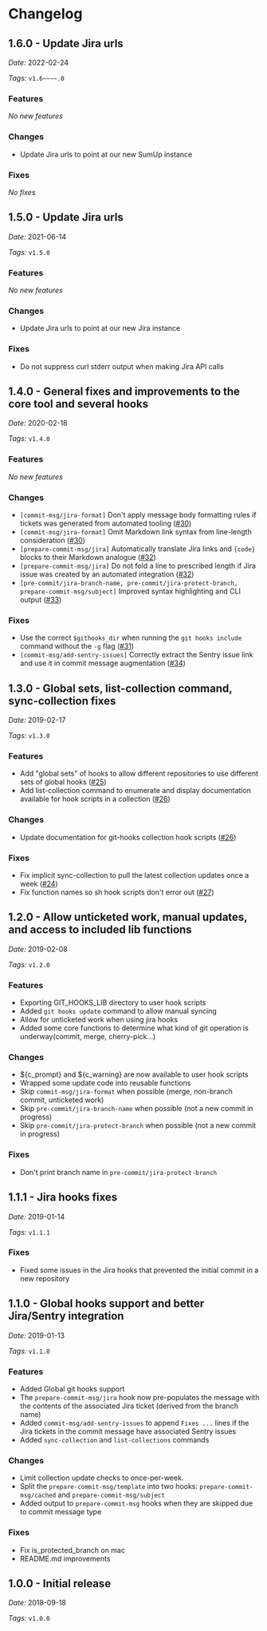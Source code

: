 # Changelog

## 1.6.0 - Update Jira urls
*Date:* 2022-02-24

*Tags:* `v1.6~~~~.0`

### Features
*No new features*

### Changes
- Update Jira urls to point at our new SumUp instance

### Fixes
*No fixes*

## 1.5.0 - Update Jira urls
*Date:* 2021-06-14

*Tags:* `v1.5.0`

### Features
*No new features*

### Changes
- Update Jira urls to point at our new Jira instance

### Fixes
- Do not suppress curl stderr output when making Jira API calls

## 1.4.0 - General fixes and improvements to the core tool and several hooks
*Date:* 2020-02-18

*Tags:* `v1.4.0`

### Features
*No new features*

### Changes
- `[commit-msg/jira-format]` Don't apply message body formatting rules if tickets was generated from automated tooling ([#30](https://github.com/fivestars/git-hooks/pull/30))
- `[commit-msg/jira-format]` Omit Markdown link syntax from line-length consideration ([#30](https://github.com/fivestars/git-hooks/pull/30))
- `[prepare-commit-msg/jira]` Automatically translate Jira links and `{code}` blocks to their Markdown analogue ([#32](https://github.com/fivestars/git-hooks/pull/32))
- `[prepare-commit-msg/jira]` Do not fold a line to prescribed length if Jira issue was created by an automated integration ([#32](https://github.com/fivestars/git-hooks/pull/32))
- `[pre-commit/jira-branch-name, pre-commit/jira-protect-branch, prepare-commit-msg/subject]` Improved syntax highlighting and CLI output ([#33](https://github.com/fivestars/git-hooks/pull/33))

### Fixes
- Use the correct `$githooks_dir` when running the `git hooks include` command without the `-g` flag ([#31](https://github.com/fivestars/git-hooks/pull/31))
- `[commit-msg/add-sentry-issues]` Correctly extract the Sentry issue link and use it in commit message augmentation ([#34](https://github.com/fivestars/git-hooks/pull/34))


## 1.3.0 - Global sets, list-collection command, sync-collection fixes
*Date:* 2019-02-17

*Tags:* `v1.3.0`

### Features
- Add "global sets" of hooks to allow different repositories to use different sets of global hooks ([#25](https://github.com/fivestars/git-hooks/pull/25))
- Add list-collection command to enumerate and display documentation available for hook scripts in a collection ([#26](https://github.com/fivestars/git-hooks/pull/26))

### Changes
- Update documentation for git-hooks collection hook scripts ([#26](https://github.com/fivestars/git-hooks/pull/26))

### Fixes
- Fix implicit sync-collection to pull the latest collection updates once a week ([#24](https://github.com/fivestars/git-hooks/pull/24))
- Fix function names so sh hook scripts don't error out ([#27](https://github.com/fivestars/git-hooks/pull/27))


## 1.2.0 - Allow unticketed work, manual updates, and access to included lib functions
*Date:* 2019-02-08

*Tags:*  `v1.2.0`

### Features
- Exporting GIT_HOOKS_LIB directory to user hook scripts
- Added `git hooks update` command to allow manual syncing
- Allow for unticketed work when using jira hooks
- Added some core functions to determine what kind of git operation is underway(commit, merge, cherry-pick...)

### Changes
- ${c_prompt} and ${c_warning} are now available to user hook scripts
- Wrapped some update code into reusable functions
- Skip `commit-msg/jira-format` when possible (merge, non-branch commit, unticketed work)
- Skip `pre-commit/jira-branch-name` when possible (not a new commit in progress)
- Skip `pre-commit/jira-protect-branch` when possible (not a new commit in progress)

### Fixes
- Don't print branch name in `pre-commit/jira-protect-branch`


## 1.1.1 - Jira hooks fixes
*Date:* 2019-01-14

*Tags:*  `v1.1.1`

### Fixes
- Fixed some issues in the Jira hooks that prevented the initial commit in a new repository


## 1.1.0 - Global hooks support and better Jira/Sentry integration
*Date:* 2019-01-13

*Tags:*  `v1.1.0`

### Features
- Added Global git hooks support
- The `prepare-commit-msg/jira` hook now pre-populates the message with the contents of the associated Jira ticket (derived from the branch name)
- Added `commit-msg/add-sentry-issues` to append `Fixes ...` lines if the Jira tickets in the commit message have associated Sentry issues
- Added `sync-collection` and `list-collections` commands

### Changes
- Limit collection update checks to once-per-week.
- Split the `prepare-commit-msg/template` into two hooks: `prepare-commit-msg/cached` and `prepare-commit-msg/subject`
- Added output to `prepare-commit-msg` hooks when they are skipped due to commit message type

### Fixes
- Fix is_protected_branch on mac
- README.md improvements


## 1.0.0 - Initial release
*Date:* 2018-09-18

*Tags:* `v1.0.0`
